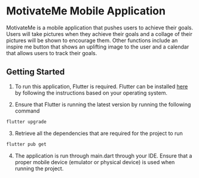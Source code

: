 # MotivateMe Mobile Application

MotivateMe is a mobile application that pushes users to achieve their goals. Users will take pictures when they achieve their goals and a collage of their pictures will be shown to encourage them. Other functions include an inspire me button that shows an uplifting image to the user and a calendar that allows users to track their goals.

## Getting Started

1. To run this application, Flutter is required. Flutter can be installed [here](https://flutter.dev/docs/get-started/install) by following the instructions based on your operating system.   

2. Ensure that Flutter is running the latest version by running the following command
```bash
flutter upgrade
```

3. Retrieve all the dependencies that are required for the project to run
```bash 
flutter pub get
```

4. The application is run through main.dart through your IDE. Ensure that a proper mobile device (emulator or physical device) is used when running the project.

